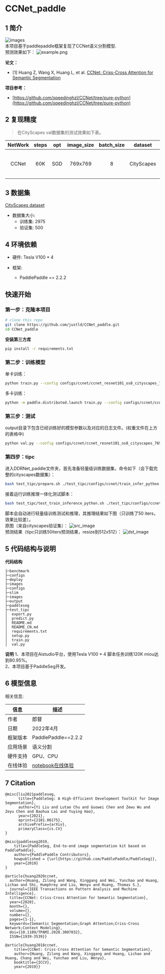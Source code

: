 # CCNet_paddle


## 1 简介
![images](images/network.png)  
本项目基于paddlepaddle框架复现了CCNet语义分割模型.    
预测效果如下：
![example.png](images/example.png)

**论文：**
- [1] Huang Z, Wang X, Huang L, et al. [CCNet: Criss-Cross Attention for Semantic Segmentation](https://arxiv.org/abs/1811.11721)

**项目参考：**
- [https://github.com/speedinghzl/CCNet/tree/pure-python](https://github.com/speedinghzl/CCNet/tree/pure-python)

## 2 复现精度
>在CityScapes val数据集的测试效果如下表。


| NetWork | steps |opt| image_size | batch_size |dataset|memory|card|  mIou  |                                                     config                                                     |                          weight                           |             log             |
|:-------:|:-----:| :---: |:----------:|:----------:| :---: | :---: | :---: |:------:|:--------------------------------------------------------------------------------------------------------------:|:---------------------------------------------------------:|:---------------------------:|
|  CCNet  |  60K  |SGD|  769x769   |     8      |CityScapes|32G|4| 80.95% | [ccnet_resnet101_os8_cityscapes_769x769_60k.yml](configs/ccnet/ccnet_resnet101_os8_cityscapes_769x769_60k.yml) | [model 提取码：wwiw](https://pan.baidu.com/s/1__XKPAS9sm4yRjXLE5XRiA ) | [log](train_log/trainer-log.txt) |

## 3 数据集
[CityScapes dataset](https://www.cityscapes-dataset.com/)

- 数据集大小:
    - 训练集: 2975
    - 验证集: 500

## 4 环境依赖
- 硬件: Tesla V100 * 4

- 框架:
    - PaddlePaddle == 2.2.2


## 快速开始

### 第一步：克隆本项目
```bash
# clone this repo
git clone https://github.com/justld/CCNet_paddle.git
cd CCNet_paddle
```

**安装第三方库**
```bash
pip install -r requirements.txt
```


### 第二步：训练模型

单卡训练：
```bash
python train.py --config configs/ccnet/ccnet_resnet101_os8_cityscapes_769x769_60k.yml  --do_eval --use_vdl --log_iter 100 --save_interval 4000 --save_dir output
```
多卡训练：
```bash
python -m paddle.distributed.launch train.py --config configs/ccnet/ccnet_resnet101_os8_cityscapes_769x769_60k.yml  --do_eval --use_vdl --log_iter 100 --save_interval 1000 --save_dir output
```

### 第三步：测试
output目录下包含已经训练好的模型参数以及对应的日志文件。(权重文件在上方的表格中)
```bash
python val.py --config configs/ccnet/ccnet_resnet101_os8_cityscapes_769x769_60k.yml --model_path {your_model_path}
```

### 第四步：tipc
进入DDRNet_paddle文件夹，首先准备轻量级训练数据集，命令如下（会下载完整的cityscapes数据集）：
```bash
bash test_tipc/prepare.sh ./test_tipc/configs/ccnet/train_infer_python.txt 'lite_train_lite_infer'
```
接着运行训练推理一体化测试脚本：
```bash
bash test_tipc/test_train_inference_python.sh ./test_tipc/configs/ccnet/train_infer_python.txt 'lite_train_lite_infer'
```
脚本会自动进行轻量级训练测试和推理，其推理结果如下图（只训练了50 iters，效果比较差）。  
原图（来自cityscapes验证集）：
![src_image](images/image.png)  
预测结果（tipc只训练50iters预测结果，resize到512x512）：
![dst_image](images/label.png)


## 5 代码结构与说明
**代码结构**
```
├─benchmark  
├─configs  
├─deploy  
├─images  
├─configs  
├─slim  
├─images  
├─output  
├─paddleseg  
├─test_tipc  
│  export.py  
│  predict.py  
│  README.md  
│  README_CN.md  
│  requirements.txt  
│  setup.py  
│  train.py  
│  val.py  
```
**说明**
1、本项目在Aistudio平台，使用Tesla V100 * 4 脚本任务训练120K miou达到80.95%。  
2、本项目基于PaddleSeg开发。  

## 6 模型信息

相关信息:

| 信息 | 描述                                                                                                                                              |
| --- |-------------------------------------------------------------------------------------------------------------------------------------------------|
| 作者 | 郎督                                                                                                                                              |
| 日期 | 2022年4月                                                                                                                                         |
| 框架版本 | PaddlePaddle==2.2.2                                                                                                                             |
| 应用场景 | 语义分割                                                                                                                                            |
| 硬件支持 | GPU、CPU                                                                                                                                         |
| 在线体验 | [notebook在线体验](https://aistudio.baidu.com/aistudio/projectdetail/3799729?contributionType=1) |


## 7 Citation
```
@misc{liu2021paddleseg,
      title={PaddleSeg: A High-Efficient Development Toolkit for Image Segmentation},
      author={Yi Liu and Lutao Chu and Guowei Chen and Zewu Wu and Zeyu Chen and Baohua Lai and Yuying Hao},
      year={2021},
      eprint={2101.06175},
      archivePrefix={arXiv},
      primaryClass={cs.CV}
}

@misc{paddleseg2019,
    title={PaddleSeg, End-to-end image segmentation kit based on PaddlePaddle},
    author={PaddlePaddle Contributors},
    howpublished = {\url{https://github.com/PaddlePaddle/PaddleSeg}},
    year={2019}
}

@article{huang2020ccnet,
  author={Huang, Zilong and Wang, Xinggang and Wei, Yunchao and Huang, Lichao and Shi, Humphrey and Liu, Wenyu and Huang, Thomas S.},
  journal={IEEE Transactions on Pattern Analysis and Machine Intelligence}, 
  title={CCNet: Criss-Cross Attention for Semantic Segmentation}, 
  year={2020},
  month={},
  volume={},
  number={},
  pages={1-1},
  keywords={Semantic Segmentation;Graph Attention;Criss-Cross Network;Context Modeling},
  doi={10.1109/TPAMI.2020.3007032},
  ISSN={1939-3539}}

@article{huang2018ccnet,
    title={CCNet: Criss-Cross Attention for Semantic Segmentation},
    author={Huang, Zilong and Wang, Xinggang and Huang, Lichao and Huang, Chang and Wei, Yunchao and Liu, Wenyu},
    booktitle={ICCV},
    year={2019}}
```

